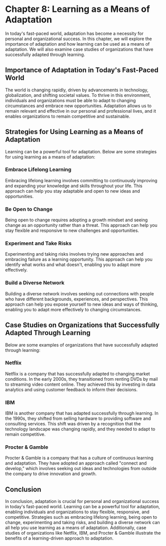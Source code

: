 Chapter 8: Learning as a Means of Adaptation
============================================

In today's fast-paced world, adaptation has become a necessity for personal and organizational success. In this chapter, we will explore the importance of adaptation and how learning can be used as a means of adaptation. We will also examine case studies of organizations that have successfully adapted through learning.

Importance of Adaptation in Today's Fast-Paced World
----------------------------------------------------

The world is changing rapidly, driven by advancements in technology, globalization, and shifting societal values. To thrive in this environment, individuals and organizations must be able to adapt to changing circumstances and embrace new opportunities. Adaptation allows us to remain relevant and effective in our personal and professional lives, and it enables organizations to remain competitive and sustainable.

Strategies for Using Learning as a Means of Adaptation
------------------------------------------------------

Learning can be a powerful tool for adaptation. Below are some strategies for using learning as a means of adaptation:

### Embrace Lifelong Learning

Embracing lifelong learning involves committing to continuously improving and expanding your knowledge and skills throughout your life. This approach can help you stay adaptable and open to new ideas and opportunities.

### Be Open to Change

Being open to change requires adopting a growth mindset and seeing change as an opportunity rather than a threat. This approach can help you stay flexible and responsive to new challenges and opportunities.

### Experiment and Take Risks

Experimenting and taking risks involves trying new approaches and embracing failure as a learning opportunity. This approach can help you identify what works and what doesn't, enabling you to adapt more effectively.

### Build a Diverse Network

Building a diverse network involves seeking out connections with people who have different backgrounds, experiences, and perspectives. This approach can help you expose yourself to new ideas and ways of thinking, enabling you to adapt more effectively to changing circumstances.

Case Studies on Organizations that Successfully Adapted Through Learning
------------------------------------------------------------------------

Below are some examples of organizations that have successfully adapted through learning:

### Netflix

Netflix is a company that has successfully adapted to changing market conditions. In the early 2000s, they transitioned from renting DVDs by mail to streaming video content online. They achieved this by investing in data analytics and using customer feedback to inform their decisions.

### IBM

IBM is another company that has adapted successfully through learning. In the 1990s, they shifted from selling hardware to providing software and consulting services. This shift was driven by a recognition that the technology landscape was changing rapidly, and they needed to adapt to remain competitive.

### Procter \& Gamble

Procter \& Gamble is a company that has a culture of continuous learning and adaptation. They have adopted an approach called "connect and develop," which involves seeking out ideas and technologies from outside the company to drive innovation and growth.

Conclusion
----------

In conclusion, adaptation is crucial for personal and organizational success in today's fast-paced world. Learning can be a powerful tool for adaptation, enabling individuals and organizations to stay flexible, responsive, and competitive. Strategies such as embracing lifelong learning, being open to change, experimenting and taking risks, and building a diverse network can all help you use learning as a means of adaptation. Additionally, case studies of organizations like Netflix, IBM, and Procter \& Gamble illustrate the benefits of a learning-driven approach to adaptation.
